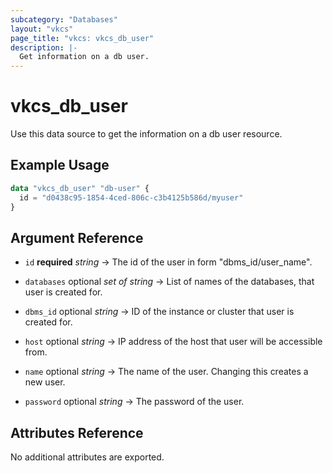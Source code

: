 ```yaml
---
subcategory: "Databases"
layout: "vkcs"
page_title: "vkcs: vkcs_db_user"
description: |-
  Get information on a db user.
---
```


# vkcs_db_user

Use this data source to get the information on a db user resource.

## Example Usage

```terraform
data "vkcs_db_user" "db-user" {
  id = "d0438c95-1854-4ced-806c-c3b4125b586d/myuser"
}
```

## Argument Reference
- `id` **required** *string* &rarr;  The id of the user in form "dbms_id/user_name".

- `databases` optional *set of* *string* &rarr;  List of names of the databases, that user is created for.

- `dbms_id` optional *string* &rarr;  ID of the instance or cluster that user is created for.

- `host` optional *string* &rarr;  IP address of the host that user will be accessible from.

- `name` optional *string* &rarr;  The name of the user. Changing this creates a new user.

- `password` optional *string* &rarr;  The password of the user.


## Attributes Reference
No additional attributes are exported.

